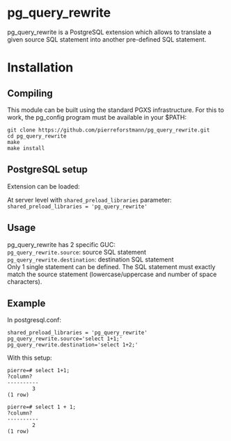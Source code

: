 # pg_query_rewrite
pg_query_rewrite is a PostgreSQL extension which allows to translate a given source SQL statement into another pre-defined SQL statement.


# Installation
## Compiling

This module can be built using the standard PGXS infrastructure. For this to work, the pg_config program must be available in your $PATH:
  
`git clone https://github.com/pierreforstmann/pg_query_rewrite.git` <br>
`cd pg_query_rewrite` <br>
`make` <br>
`make install` <br>

## PostgreSQL setup

Extension can be loaded:

At server level with `shared_preload_libraries` parameter: <br> 
`shared_preload_libraries = 'pg_query_rewrite'` <br>


## Usage
pg_query_rewrite has 2 specific GUC: <br>
`pg_query_rewrite.source`: source SQL statement <br>
`pg_query_rewrite.destination`: destination SQL statement <br>
Only 1 single statement can be defined. The SQL statement must exactly match the source statement (lowercase/uppercase and number of space characters).

## Example

In postgresql.conf:

`shared_preload_libraries = 'pg_query_rewrite'` <br>
`pg_query_rewrite.source='select 1+1;'` <br>
`pg_query_rewrite.destination='select 1+2;'` <br>

With this setup:

`pierre=# select 1+1;` <br>
` ?column? ` <br>
`----------` <br>
`        3`  <br>
`(1 row)`    <br>

`pierre=# select 1 + 1;` <br>
` ?column? ` <br>
`----------` <br>
`        2`  <br>
`(1 row)`    <br>




